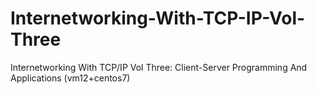 # Internetworking-With-TCP-IP-Vol-Three
Internetworking With TCP/IP Vol Three: Client-Server Programming And Applications (vm12+centos7)
